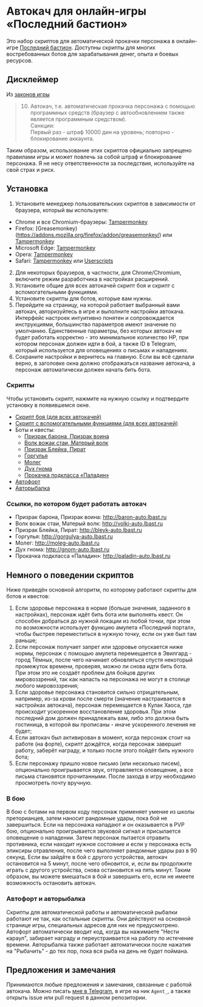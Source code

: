 # Автокач для онлайн-игры «Последний бастион»

Это набор скриптов для автоматической прокачки персонажа в онлайн-игре [Последний бастион](http://lbast.ru). Доступны скрипты для многих востребованных ботов для зарабатывания денег, опыта и боевых ресурсов.

## Дисклеймер

Из [законов игры](http://lbast.ru/index.php?&mod=rules)

> 10. Автокач, т.е. автоматическая прокачка персонажа с помощью программных средств (браузер с автообновлением также является программным средством).  
> Санкции:  
> Первый раз - штраф 10000 дин на уровень; повторно - блокирование аккаунта.

Таким образом, использование этих скриптов официально запрещено правилами игры и может повлечь за собой штраф и блокирование персонажа. Я не несу ответственности за последствия, используйте на свой страх и риск.

## Установка

1. Установите менеджер пользовательских скриптов в зависимости от браузера, который вы используете:
  * Chrome и все Chromium-браузеры: [Tampermonkey](https://chrome.google.com/webstore/detail/tampermonkey/dhdgffkkebhmkfjojejmpbldmpobfkfo)
  * Firefox: [Greasemonkey)(https://addons.mozilla.org/firefox/addon/greasemonkey/) или [Tampermonkey](https://addons.mozilla.org/firefox/addon/tampermonkey/)
  * Microsoft Edge: [Tampermonkey](https://microsoftedge.microsoft.com/addons/detail/tampermonkey/iikmkjmpaadaobahmlepeloendndfphd)
  * Opera: [Tampermonkey](https://addons.opera.com/extensions/details/tampermonkey-beta/)
  * Safari: [Tampermonkey](https://www.tampermonkey.net/?browser=safari) или [Userscripts](https://apps.apple.com/app/userscripts/id1463298887)
2. Для некоторых браузеров, в частности, для Chrome/Chromium, включите режим разработчика в настройках расширений.
3. Установите общие для всех автокачей скрипт боя и скрипт с вспомогательными функциями.
4. Установите скрипты для ботов, которые вам нужны.
5. Перейдите на страницу, на которой работает выбранный вами автокач, авторизуйтесь в игре и выполните настройки автокача. Интерфейс настроек интуитивно понятен и сопровождается инструкциями, большинство параметров имеют значение по умолчанию. Единственные параметры, без которых автокач не будет работать корректно - это минимальное количество HP, при котором персонаж должен идти в бой, а также ID в Telegram, который используется для оповещениях о письмах и нападениях.
6. Сохраните настройки и вернитесь на главную. Если вы всё сделали верно, в заголовке окна должно отображаться название автокача, а персонаж автоматически должен начать бить бота.

### Скрипты

Чтобы установить скрипт, нажмите на нужную ссылку и подтвердите установку в появившемся окне.

* [Скрипт боя (для всех автокачей)](https://github.com/Futyn-Maker/lbast-auto/raw/refs/heads/main/lbast_battle.user.js)
* [Скрипт с вспомогательными функциями (для всех автокачей)](https://github.com/Futyn-Maker/lbast-auto/raw/refs/heads/main/lbast_utils.user.js)
* Боты и квесты:
  * [Призрак барона, Призрак воина](https://github.com/Futyn-Maker/lbast-auto/raw/refs/heads/main/lbast_baron.user.js)
  * [Волк вожак стаи, Матерый волк](https://github.com/Futyn-Maker/lbast-auto/raw/refs/heads/main/lbast_volki.user.js)
  * [Призрак Блейка, Пират](https://github.com/Futyn-Maker/lbast-auto/raw/refs/heads/main/lbast_bleyk.user.js)
  * [Горгулья](https://github.com/Futyn-Maker/lbast-auto/raw/refs/heads/main/lbast_gorgulya.user.js)
  * [Молег](https://github.com/Futyn-Maker/lbast-auto/raw/refs/heads/main/lbast_moleg.user.js)
  * [Дух гнома](https://github.com/Futyn-Maker/lbast-auto/raw/refs/heads/main/lbast_gnom.user.js)
  * [Прокачка подкласса «Паладин»](https://github.com/Futyn-Maker/lbast-auto/raw/refs/heads/main/lbast_paladin.user.js)
* [Автофорт](https://github.com/Futyn-Maker/lbast-auto/raw/refs/heads/main/lbast_rabota.user.js)
* [Авторыбалка](https://github.com/Futyn-Maker/lbast-auto/raw/refs/heads/main/lbast_ribalka.user.js)

### Ссылки, по котором будет работать автокач

* Призрак барона, Призрак воина: http://baron-auto.lbast.ru
* Волк вожак стаи, Матерый волк: http://volki-auto.lbast.ru
* Призрак Блейка, Пират: http://bleyk-auto.lbast.ru
* Горгулья: http://gorgulya-auto.lbast.ru
* Молег: http://moleg-auto.lbast.ru
* Дух гнома: http://gnom-auto.lbast.ru
* Прокачка подкласса «Паладин»: http://paladin-auto.lbast.ru

## Немного о поведении скриптов

Ниже приведён основной алгоритм, по которому работают скрипты для ботов и квестов:

1. Если здоровье персонажа в норме (больше значения, заданного в настройках), персонаж идёт бить бота или выполнять квест. Он способен добраться до нужной локации из любой точки, при этом по возможности использует функцию амулета «Последний портал», чтобы быстрее переместиться в нужную точку, если он уже был там раньше;
2. Если персонаж получает запрет или здоровье опускается ниже нормы, персонаж с помощью амулета перемещается в Эвилгард - город Тёмных, после чего начинает обновляться спустя некоторый промежуток времени, проверяя, можно ли снова идти бить бота. При этом это не создаёт проблем для бойцов других мировоззрений, так как напасть на персонажа не могут в столице любого мировоззрения;
3. Если здоровье персонажа становится сильно отрицательным, например, из-за крови после смерти (значение настраивается в настройках автокача), персонаж перемещается в Кулак Хаоса, где происходит ускоренное восстановление здоровья. При этом последний дом должен принадлежать вам, либо это должна быть гостиница, в которой вы прописаны - иначе ускоренного лечения не будет;
4. Если автокач был активирован в момент, когда персонаж стоит на работе (на форте), скрипт дождётся, когда персонаж завершит работу, заберёт награду, и только после этого пойдёт бить нужного бота;
5. Если персонажу пришло новое письмо (или несколько писем), опционально проигрывается звук, отправляется оповещение, а все письма становятся прочитанными. После захода в игру необходимо просмотреть почту вручную.

### В бою

В бою с ботами на первом ходу персонаж применяет умение из школы преторианцев, затем наносит рандомные удары, пока бой не завершиться. Если на персонажа нападают и он оказывается в PVP бою, опционально проигрывается звуковой сигнал и присылается оповещение о нападении. Затем персонаж пытается отравить противника, если находит нужное состояние и если у персонажа есть эликсиры отравления, после чего выполняет рандомные удары раз в 90 секунд. Если вы зайдёте в бой с другого устройства, автокач остановится на 5 минут, после чего обновится, и, если вы продолжите играть с другого устройства, снова остановится на пять минут. Таким образом, вы можете вмешаться в бой и завершить его, если не имеете возможность остановить автокач.

### Автофорт и авторыбалка

Скрипты для автоматической работы и автоматической рыбалки работают не так, как остальные скрипты. Они действуют на основной странице игры, специальных адресов для них не предусмотрено. Автофорт автоматически вводит код, когда вы нажимаете "Нести караул", забирает награду и переустраивается на работу по истечение времени. Авторыбалка также работает автоматически после нажатия на "Рыбачить" - до тех пор, пока вся рыба на день не будет поймана.

## Предложения и замечания

Принимаются любые предложения и замечания, связанные с работой автокача. Можно писать [мне в Telegram](https://t.me/Futyn019), в игре на ник `Agent_`, а также открыть issue или pull request в данном репозитории.
